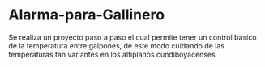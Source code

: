 # Alarma-para-Gallinero
Se realiza un proyecto paso a paso el cual permite tener un control básico de la temperatura entre galpones, de este modo cuidando de las temperaturas tan variantes en los altiplanos cundiboyacenses
